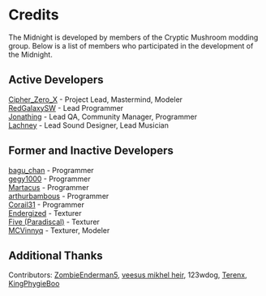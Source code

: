# Credits
The Midnight is developed by members of the Cryptic Mushroom modding group. Below is a list of members who participated in the development of the Midnight.

## Active Developers  
[Cipher_Zero_X](https://github.com/cipherzerox) - Project Lead, Mastermind, Modeler  
[RedGalaxySW](https://github.com/RedGalaxySW) - Lead Programmer  
[Jonathing](https://github.com/Jonathing) - Lead QA, Community Manager, Programmer  
[Lachney](https://xjon.me) - Lead Sound Designer, Lead Musician

## Former and Inactive Developers  
[bagu_chan](https://github.com/pentantan) - Programmer  
[gegy1000](https://github.com/gegy1000) - Programmer  
[Martacus](https://github.com/Martacus) - Programmer  
[arthurbambous](https://github.com/arthurbambou) - Programmer  
[Corail31](https://github.com/Corail31) - Programmer  
[Endergized](https://github.com/Endergy) - Texturer  
[Five (Paradiscal)](https://github.com/fivelol) - Texturer  
[MCVinnyq](https://github.com/MCVinnyq) - Texturer, Modeler  

## Additional Thanks  
Contributors: [ZombieEnderman5](https://github.com/ZombieEnderman5), [veesus mikhel heir](https://minecraft.curseforge.com/members/veesusmikelheir), 123wdog, [Terenx](https://github.com/Terenx), [KingPhygieBoo](https://gitlab.com/KingPhygieBoo)